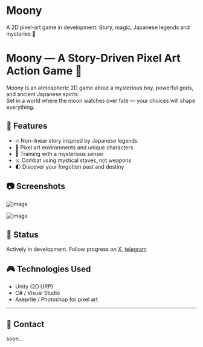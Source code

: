 # Moony
A 2D pixel-art game in development. Story, magic, Japanese legends and mysteries 🌙
# Moony — A Story-Driven Pixel Art Action Game 🌌

Moony is an atmospheric 2D game about a mysterious boy, powerful gods, and ancient Japanese spirits.  
Set in a world where the moon watches over fate — your choices will shape everything.

## 💫 Features

- 🔥 Non-linear story inspired by Japanese legends
- 🌸 Pixel art environments and unique characters
- 🧙 Training with a mysterious sensei
- ⚔️ Combat using mystical staves, not weapons
- 🌓 Discover your forgotten past and destiny

## 📷 Screenshots
![image](https://github.com/user-attachments/assets/de147640-28ff-4578-a8bc-c25b6b1da6ee)

![image](https://github.com/user-attachments/assets/61dcf4be-3095-4262-9dcd-1c2271119efc)



## 🚧 Status

Actively in development. Follow progress on [X](https://x.com/QuFyK), [telegram](https://t.me/moonygodgame)

## 🎮 Technologies Used

- Unity (2D URP)
- C# / Visual Studio
- Aseprite / Photoshop for pixel art

---

## 📩 Contact

soon...
